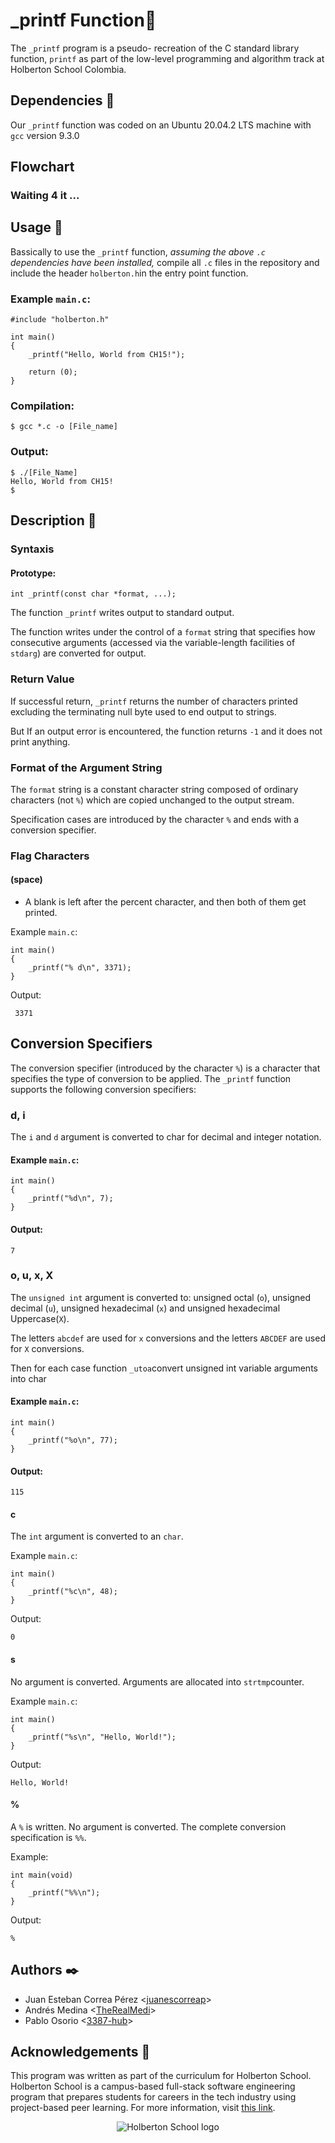 # _printf Function:page_facing_up:

The `_printf` program is a pseudo- recreation of the C standard library function, `printf` as part of the low-level programming and algorithm track at Holberton School Colombia. 

## Dependencies :couple:

Our `_printf` function was coded on an Ubuntu 20.04.2 LTS machine with `gcc` version 9.3.0

## Flowchart

### Waiting 4 it ...

## Usage :running:

Bassically to use the `_printf` function, *assuming the above `.c` dependencies have been installed,*
compile all `.c` files in the repository and include the header `holberton.h`in the entry point function.

### Example `main.c`:
```
#include "holberton.h"

int main()
{
    _printf("Hello, World from CH15!");

    return (0);
}
```

### Compilation:
```
$ gcc *.c -o [File_name]
```

### Output:
```
$ ./[File_Name]
Hello, World from CH15!
$
```

## Description :speech_balloon:

### Syntaxis

#### Prototype: 
`int _printf(const char *format, ...);`

The function `_printf` writes output to standard output. 

The function writes under the control of a `format` string that specifies how consecutive arguments (accessed via the variable-length facilities of `stdarg`) are
converted for output.


### Return Value

If successful return, `_printf` returns the number of characters printed excluding the terminating null byte used to end output to strings. 

But If an output error is encountered, the function returns `-1` and it does not print anything.

### Format of the Argument String

The `format` string is a constant character string composed of ordinary characters (not `%`) which are copied unchanged to the output stream. 

Specification cases are introduced by the character `%` and ends with a conversion specifier. 

### Flag Characters

#### (space)
  * A blank is left after the percent character, and then both of them get printed.

Example `main.c`:
```
int main()
{
    _printf("% d\n", 3371);
}
```
Output:
```
 3371
```

## Conversion Specifiers

The conversion specifier (introduced by the character `%`) is a character that
specifies the type of conversion to be applied. The `_printf` function
supports the following conversion specifiers:

### d, i
The `i` and `d` argument is converted to char for decimal and integer notation.

#### Example `main.c`:
```
int main()
{
    _printf("%d\n", 7);
}
```
#### Output:
```
7
```

### o, u, x, X
The `unsigned int` argument is converted to: 
unsigned octal (`o`), 
unsigned decimal (`u`), 
unsigned hexadecimal (`x`) 
and unsigned hexadecimal Uppercase(`X`). 

The letters `abcdef` are
used for `x` conversions and the letters `ABCDEF` are used for `X` conversions.

Then for each case function `_utoa`convert unsigned int variable arguments into char

#### Example `main.c`:
```
int main()
{
    _printf("%o\n", 77);
}
```
#### Output:
```
115
```

#### c
The `int` argument is converted to an `char`.

Example `main.c`:
```
int main()
{
    _printf("%c\n", 48);
}
```
Output:
```
0
```
#### s
No argument is converted. 
Arguments are allocated into `strtmp`counter.

Example `main.c`:
```
int main()
{
    _printf("%s\n", "Hello, World!");
}
```
Output:
```
Hello, World!
```
#### %
A `%` is written. 
No argument is converted. 
The complete conversion
specification is `%%`.

Example:
```
int main(void)
{
    _printf("%%\n");
}
```
Output:
```
%
```

## Authors :black_nib:

* Juan Esteban Correa Pérez <[juanescorreap](https://github.com/juanescorreap)>
* Andrés Medina <[TheRealMedi](https://github.com/TheRealMedi)> 
* Pablo Osorio <[3387-hub](https://github.com/3387-hub)>


## Acknowledgements :pray:

This program was written as part of the curriculum for Holberton School.
Holberton School is a campus-based full-stack software engineering program
that prepares students for careers in the tech industry using project-based
peer learning. For more information, visit [this link](https://www.holbertonschool.com/).

<p align="center">
  <img src="http://www.holbertonschool.com/holberton-logo.png" alt="Holberton School logo">
</p>
